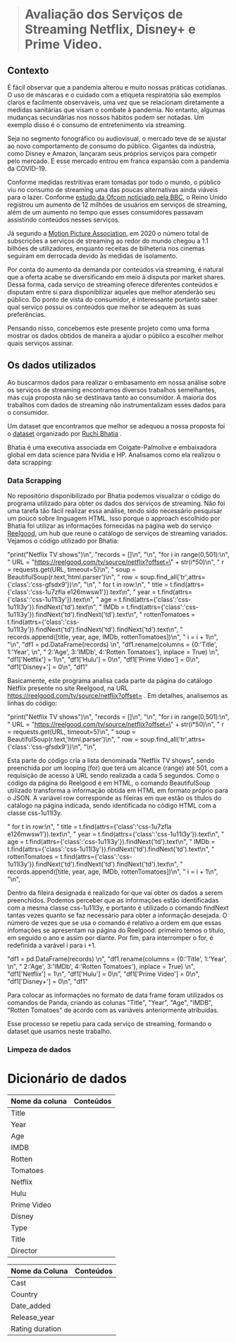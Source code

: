 > # Avaliação dos Serviços de Streaming Netflix, Disney+ e Prime Video.

## Contexto

É fácil observar que a pandemia alterou e muito nossas práticas cotidianas. O uso de máscaras e o cuidado com a etiqueta respiratória são exemplos claros e facilmente observáveis, uma vez que se relacionam diretamente a medidas sanitárias que visam o combate à pandemia. No entanto, algumas mudanças secundárias nos nossos hábitos podem ser notadas. Um exemplo disso é o consumo de entretenimento via streaming. 

Seja no segmento fonográfico ou audiovisual, o mercado teve de se ajustar ao novo comportamento de consumo do público. Gigantes da indústria, como Disney e Amazon, lançaram seus próprios serviços para competir pelo mercado. E esse mercado entrou em franca expansão com a pandemia da COVID-19.

Conforme medidas restritivas eram tomadas por todo o mundo, o público viu no consumo de streaming uma das poucas alternativas ainda viáveis para o lazer. Conforme [estudo da Ofcom noticiado pela BBC](https://www.bbc.com/news/entertainment-arts-53637305), o Reino Unido registrou um aumento de 12 milhões de usuários em serviços de streaming, além de um aumento no tempo que esses consumidores passavam assistindo conteúdos nesses serviços. 

Já segundo a [Motion Picture Association](https://www.marketwatch.com/story/global-streaming-subscriptions-top-1b-during-covid-2021-03-18), em 2020 o número total de subscrições a serviços de streaming ao redor do mundo chegou a 1.1 bilhões de utilizadores, enquanto receitas de bilheteria nos cinemas seguiram em derrocada devido às medidas de isolamento.

Por conta do aumento da demanda por conteúdos via streaming, é natural que a oferta acabe se diversificando em meio à disputa por market shares. Dessa forma, cada serviço de streaming oferece diferentes conteúdos e disputam entre si para disponibilizar aqueles que melhor atenderão seu público. Do ponto de vista do consumidor, é interessante portanto saber qual serviço possui os conteúdos que melhor se adequem às suas preferências.

Pensando nisso, concebemos este presente projeto como uma forma mostrar os dados obtidos de maneira a ajudar o público a escolher melhor quais serviços assinar.

## Os dados utilizados

Ao buscarmos dados para realizar o embasamento em nossa análise sobre os serviços de streaming encontramos diversos trabalhos semelhantes, mas cuja proposta não se destinava tanto ao consumidor. A maioria dos trabalhos com dados de streaming não instrumentalizam esses dados para o consumidor.

Um dataset que encontramos que melhor se adequou a nossa proposta foi o [dataset](https://github.com/ruch798/Movies-and-TV-shows) organizado por [Ruchi Bhatia](https://www.linkedin.com/in/ruchi798/) .

Bhatia é uma executiva associada em Colgate-Palmolive e embaixadora global em data science para Nvidia e HP. Analisamos como ela realizou o data scrapping:

### Data Scrapping

 No repositório disponibilizado por Bhatia podemos visualizar o código do programa utilizado para obter os dados dos serviços de streaming. Não foi uma tarefa tão fácil realizar essa análise, tendo sido necessário pesquisar um pouco sobre linguagem HTML. Isso porque o approach escolhido por Bhatia foi utilizar as informações fornecidas na página web do serviço [Reelgood](https://reelgood.com/about), um hub que reune o catálogo de serviços de streaming variados. Vejamos o código utilizado por Bhatia:

"print(\"Netflix TV shows\")\n",
        "records = []\n",
        "\n",
        "for i in range(0,501):\n",
        "  URL = \"https://reelgood.com/tv/source/netflix?offset=\" + str(i*50)\n",
        "  r = requests.get(URL, timeout=5)\n",
        "  soup = BeautifulSoup(r.text,'html.parser')\n",
        "  row = soup.find_all('tr',attrs={'class':'css-gfsdx9'})\n",
        "\n",
        "  for t in row:\n",
        "        title = t.find(attrs={'class':'css-1u7zfla e126mwsw1'}).text\n",
        "        year = t.find(attrs={'class':'css-1u11l3y'}).text\n",
        "        age = t.find(attrs={'class':'css-1u11l3y'}).findNext('td').text\n",
        "        IMDb = t.find(attrs={'class':'css-1u11l3y'}).findNext('td').findNext('td').text\n",
        "        rottenTomatoes = t.find(attrs={'class':'css-1u11l3y'}).findNext('td').findNext('td').findNext('td').text\n",
        "        records.append([title, year, age, IMDb, rottenTomatoes])\n",
        "  i =  i + 1\n",
        "\n",
        "df1 = pd.DataFrame(records) \n",
        "df1.rename(columns = {0:'Title', 1:'Year', \n",
        "                              2:'Age', 3:'IMDb', 4:'Rotten Tomatoes'}, inplace = True) \n",
        "df1['Netflix'] = 1\n",
        "df1['Hulu'] = 0\n",
        "df1['Prime Video'] = 0\n",
        "df1['Disney+'] = 0\n",
        "df1"

Basicamente, este programa analisa cada parte da página do catálogo Netflix presente no site Reelgood, na URL https://reelgood.com/tv/source/netflix?offset= . Em detalhes, analisemos as linhas do código:

"print(\"Netflix TV shows\")\n",
        "records = []\n",
        "\n",
        "for i in range(0,501):\n",
        "  URL = \"https://reelgood.com/tv/source/netflix?offset=\" + str(i*50)\n",
        "  r = requests.get(URL, timeout=5)\n",
        "  soup = BeautifulSoup(r.text,'html.parser')\n",
        "  row = soup.find_all('tr',attrs={'class':'css-gfsdx9'})\n",
        "\n",

Esta parte do código cria a lista denominada "Netflix TV shows", sendo preenchida por um looping (for) que terá um alcance (range) até 501, com a requisição de acesso à URL sendo realizada a cada 5 segundos. Como o código da página do Reelgood é em HTML, o comando BeautifulSoup utilizado transforma a informação obtida em HTML em formato próprio para o JSON. A variável row corresponde as fileiras em que estão os títulos do catálogo na página indicada, sendo identificada no código HTML com a classe css-1u11l3y. 

"  for t in row:\n",
        "        title = t.find(attrs={'class':'css-1u7zfla e126mwsw1'}).text\n",
        "        year = t.find(attrs={'class':'css-1u11l3y'}).text\n",
        "        age = t.find(attrs={'class':'css-1u11l3y'}).findNext('td').text\n",
        "        IMDb = t.find(attrs={'class':'css-1u11l3y'}).findNext('td').findNext('td').text\n",
        "        rottenTomatoes = t.find(attrs={'class':'css-1u11l3y'}).findNext('td').findNext('td').findNext('td').text\n",
        "        records.append([title, year, age, IMDb, rottenTomatoes])\n",
        "  i =  i + 1\n",
        "\n",

Dentro da fileira designada é realizado for que vai obter os dados a serem preenchidos. Podemos perceber que as informações estão identificadas com a mesma classe css-1u11l3y, e portanto é utilizado o comando findNext tantas vezes quanto se faz necessário para obter a informação desejada. O número de vezes que se usa o comando é relativo a ordem em que essas infomações se apresentam na página do Reelgood: primeiro temos o título, em seguido o ano e assim por diante. Por fim, para interromper o for, é redefinida a varável i para i +1.

"df1 = pd.DataFrame(records) \n",
        "df1.rename(columns = {0:'Title', 1:'Year', \n",
        "                              2:'Age', 3:'IMDb', 4:'Rotten Tomatoes'}, inplace = True) \n",
        "df1['Netflix'] = 1\n",
        "df1['Hulu'] = 0\n",
        "df1['Prime Video'] = 0\n",
        "df1['Disney+'] = 0\n",
        "df1"

Para colocar as informações no formato de data frame foram utilizados os comandos de Panda, criando as colunas "Title", "Year", "Age", "IMDB", "Rotten Tomatoes" de acordo com as variáveis anteriormente atribuídas.

Esse processo se repetiu para cada serviço de streaming, formando o dataset que usamos neste trabalho.


### Limpeza de dados


















# Dicionário de dados 

| Nome da coluna    |   Conteúdos       
|-------------------|--------------------------------------------------------------------------------
|    Title          |
|    Year           |
|    Age            |
|    IMDB           |
|    Rotten         |
|    Tomatoes       |
|    Netflix        |
|    Hulu           |
|    Prime Video    |
|    Disney         |
|    Type           | 
|    Title          |
|    Director       |


| Nome da Coluna    |  Conteúdos 
|-------------------|----------------------------------------------------------------------------------
|    Cast           |
|    Country        |
|    Date_added     |
|    Release_year   |
| Rating duration   |

